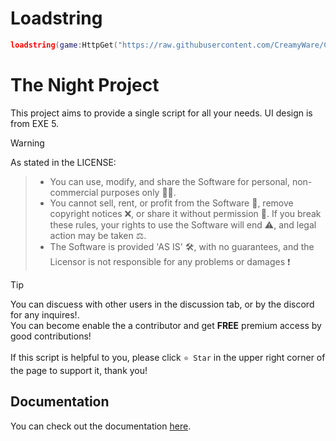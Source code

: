 <p align="center">
</p>


# Loadstring

```lua
loadstring(game:HttpGet("https://raw.githubusercontent.com/CreamyWare/CreamyPrivate/refs/heads/main/Night/Loader.luau"))()
```

# The Night Project

This project aims to provide a single script for all your needs. UI design is from EXE 5.

> [!WARNING]
> As stated in the LICENSE:

> - You can use, modify, and share the Software for personal, non-commercial purposes only 👨‍💻.
> - You cannot sell, rent, or profit from the Software 💸, remove copyright notices ❌, or share it without permission 🚫. If you break these rules, your rights to use the Software will end ⚠️, and legal action may be taken ⚖️.
> - The Software is provided 'AS IS' 🛠️, with no guarantees, and the Licensor is not responsible for any problems or damages ❗

> [!TIP]
> You can discuess with other users  in the discussion tab, or by the discord for any inquires!.<br />
> You can become enable the a contributor and get **FREE** premium access by good contributions!<br /><br />
> If this script is helpful to you, please click `⭐ Star` in the upper right corner of the page to support it, thank you!

## Documentation
You can check out the documentation [here](docs.md).
